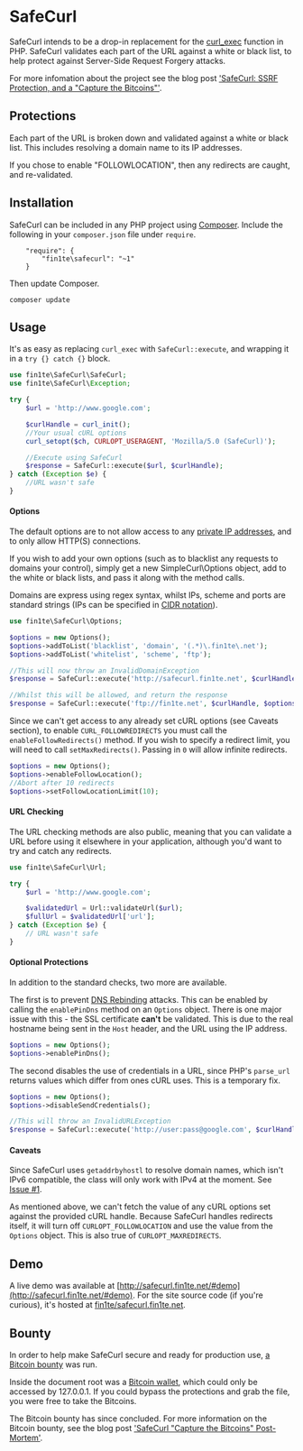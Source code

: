# SafeCurl

SafeCurl intends to be a drop-in replacement for the
[curl_exec](http://php.net/manual/en/function.curl-exec.php) function in PHP.
SafeCurl validates each part of the URL against a white or black list, to help
protect against Server-Side Request Forgery attacks.

For more infomation about the project see the blog post
['SafeCurl: SSRF Protection, and a "Capture the Bitcoins"'](https://whitton.io/articles/safecurl-ssrf-protection-and-a-capture-the-bitcoins/).

## Protections

Each part of the URL is broken down and validated against a white or black
list. This includes resolving a domain name to its IP addresses.

If you chose to enable "FOLLOWLOCATION", then any redirects are caught, and
re-validated.

## Installation

SafeCurl can be included in any PHP project using
[Composer](https://getcomposer.org). Include the following in your
`composer.json` file under `require`.

```
    "require": {
        "fin1te\safecurl": "~1"
    }
```

Then update Composer.

```
composer update
```

## Usage

It's as easy as replacing `curl_exec` with `SafeCurl::execute`, and wrapping it
in a `try {} catch {}` block.

```php
use fin1te\SafeCurl\SafeCurl;
use fin1te\SafeCurl\Exception;

try {
    $url = 'http://www.google.com';

    $curlHandle = curl_init();
    //Your usual cURL options
    curl_setopt($ch, CURLOPT_USERAGENT, 'Mozilla/5.0 (SafeCurl)');

    //Execute using SafeCurl
    $response = SafeCurl::execute($url, $curlHandle);
} catch (Exception $e) {
    //URL wasn't safe
}
```

#### Options

The default options are to not allow access to any
[private IP addresses](http://en.wikipedia.org/wiki/Private_network), and to
only allow HTTP(S) connections.

If you wish to add your own options (such as to blacklist any requests to
domains your control), simply get a new SimpleCurl\Options object, add to the
white or black lists, and pass it along with the method calls.

Domains are express using regex syntax, whilst IPs, scheme and ports are
standard strings (IPs can be specified in
[CIDR notation](https://en.wikipedia.org/wiki/Cidr)).

```php
use fin1te\SafeCurl\Options;

$options = new Options();
$options->addToList('blacklist', 'domain', '(.*)\.fin1te\.net');
$options->addToList('whitelist', 'scheme', 'ftp');

//This will now throw an InvalidDomainException
$response = SafeCurl::execute('http://safecurl.fin1te.net', $curlHandle, $options);

//Whilst this will be allowed, and return the response
$response = SafeCurl::execute('ftp://fin1te.net', $curlHandle, $options);
```

Since we can't get access to any already set cURL options (see Caveats
section), to enable `CURL_FOLLOWREDIRECTS` you must call the
`enableFollowRedirects()` method. If you wish to specify a redirect limit, you
will need to call `setMaxRedirects()`. Passing in `0` will allow infinite
redirects.

```php
$options = new Options();
$options->enableFollowLocation();
//Abort after 10 redirects
$options->setFollowLocationLimit(10);
```

#### URL Checking

The URL checking methods are also public, meaning that you can validate a URL
before using it elsewhere in your application, although you'd want to try and
catch any redirects.

```php
use fin1te\SafeCurl\Url;

try {
    $url = 'http://www.google.com';

    $validatedUrl = Url::validateUrl($url);
    $fullUrl = $validatedUrl['url'];
} catch (Exception $e) {
    // URL wasn't safe
}
```
#### Optional Protections

In addition to the standard checks, two more are available.

The first is to prevent [DNS Rebinding](https://en.wikipedia.org/wiki/DNS_rebinding)
attacks. This can be enabled by calling the `enablePinDns` method on an
`Options` object. There is one major issue with this - the SSL certificate
**can't** be validated. This is due to the real hostname being sent in the
`Host` header, and the URL using the IP address.

```php
$options = new Options();
$options->enablePinDns();
```

The second disables the use of credentials in a URL, since PHP's `parse_url`
returns values which differ from ones cURL uses. This is a temporary fix.

```php
$options = new Options();
$options->disableSendCredentials();

//This will throw an InvalidURLException
$response = SafeCurl::execute('http://user:pass@google.com', $curlHandle, $options);
```

#### Caveats

Since SafeCurl uses `getaddrbyhostl` to resolve domain names, which isn't IPv6
compatible, the class will only work with IPv4 at the moment. See
[Issue #1](https://github.com/fin1te/safecurl/issues/1).

As mentioned above, we can't fetch the value of any cURL options set against
the provided cURL handle. Because SafeCurl handles redirects itself, it will
turn off `CURLOPT_FOLLOWLOCATION` and use the value from the `Options` object.
This is also true of `CURLOPT_MAXREDIRECTS`.

## Demo

A live demo was available at
[http://safecurl.fin1te.net/#demo](http://safecurl.fin1te.net/#demo). For the
site source code (if you're curious), it's hosted at
[fin1te/safecurl.fin1te.net](https://github.com/fin1te/safecurl.fin1te.net).

## Bounty

In order to help make SafeCurl secure and ready for production use,
[a Bitcoin bounty](http://safecurl.fin1te.net/#bounty) was run.

Inside the document root was a [Bitcoin wallet](http://safecurl.fin1te.net/btc.txt),
which could only be accessed by 127.0.0.1. If you could bypass the protections
and grab the file, you were free to take the Bitcoins.

The Bitcoin bounty has since concluded. For more information on the Bitcoin
bounty, see the blog post
['SafeCurl "Capture the Bitcoins" Post-Mortem'](https://whitton.io/articles/safecurl-capture-the-bitcoins-post-mortem/).
